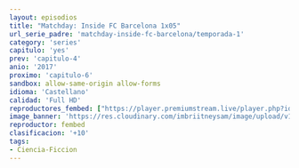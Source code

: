 ```yaml
---
layout: episodios
title: "Matchday: Inside FC Barcelona 1x05"
url_serie_padre: 'matchday-inside-fc-barcelona/temporada-1'
category: 'series'
capitulo: 'yes'
prev: 'capitulo-4'
anio: '2017'
proximo: 'capitulo-6'
sandbox: allow-same-origin allow-forms
idioma: 'Castellano'
calidad: 'Full HD'
reproductores_fembed: ["https://player.premiumstream.live/player.php?id=NTMw&sub=https://sub.cuevana2.io/vtt-sub/sub7/Matchday-Inside.FC.Barcelona.S01E05.vtt","Castellano","https://feurl.com/v/640p2u0g5r0jjwg","Castellano"]
image_banner: 'https://res.cloudinary.com/imbriitneysam/image/upload/v1546556402/gods-banner-min.jpg'
reproductor: fembed
clasificacion: '+10'
tags:
- Ciencia-Ficcion
---
```












